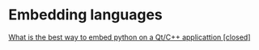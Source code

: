 # Embedding languages

[What is the best way to embed python on a Qt/C++ applicattion [closed]](https://www.reddit.com/r/cpp/comments/hlabb3/what_is_the_best_way_to_embed_python_on_a_qtc/)
